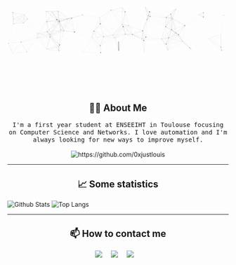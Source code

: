 <p align="center">
  <img src="https://github.com/0xjustlouis/0xjustlouis/blob/main/assets/hi.gif">
</p>

<h2 align="center"> 👨‍💻 About Me </h2>
<p align="center">
  <samp>I'm a first year student at ENSEEIHT in Toulouse focusing on Computer Science and Networks. I love automation and I'm always looking for new ways to improve myself.</samp>
  <br> <br>
  <img src="https://komarev.com/ghpvc/?username=0xjustlouis" alt="https://github.com/0xjustlouis" />
</p>

<hr>

<h2 align="center"> 📈 Some statistics </h2>
<p align="center">
  
  ![Github Stats](https://github-readme-stats.vercel.app/api?username=0xjustlouis&count_private=true&show_icons=true&include_all_commits=true)
  ![Top Langs](https://github-readme-stats.vercel.app/api/top-langs/?username=0xjustlouis&hide=TeX&layout=compact)

</p>

<hr>

<h2  align="center"> 📫 How to contact me </h2>
<p align="center">
  <a target="_blank"href="https://www.linkedin.com/in/louis-amoros-bessede/"><img src="https://img.shields.io/badge/linkedin-%230077B5.svg?&style=for-the-badge&logo=linkedin&logoColor=white" /></a>&nbsp;&nbsp;&nbsp;&nbsp;
  <a target="_blank"href="https://twitter.com/0xlouis_"><img src="https://img.shields.io/badge/twitter-%231DA1F2.svg?&style=for-the-badge&logo=twitter&logoColor=white" /></a>&nbsp;&nbsp;&nbsp;&nbsp;
  <a href="mailto:louisamorosbessede@gmail.com"><img src="https://img.shields.io/badge/gmail-%23D14836.svg?&style=for-the-badge&logo=gmail&logoColor=white" /></a>&nbsp;&nbsp;&nbsp;&nbsp;
</p>


<!--
**0xjustlouis/0xjustlouis** is a ✨ _special_ ✨ repository because its `README.md` (this file) appears on your GitHub profile.

ReadMe inspiration from : https://github.com/Ileriayo/ileriayo/blob/master/README.md

-->
